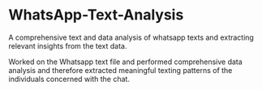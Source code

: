 # WhatsApp-Text-Analysis
A comprehensive text and data analysis of whatsapp texts and extracting relevant insights from the text data. 

Worked on the Whatsapp text file and performed comprehensive data analysis and therefore extracted meaningful texting patterns of the individuals concerned with the chat.
